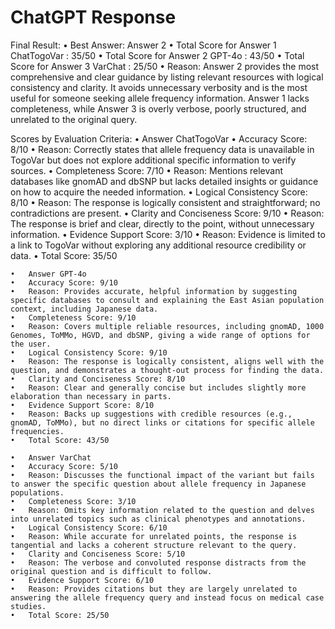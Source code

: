 # ChatGPT Response

Final Result:
	•	Best Answer: Answer 2
	•	Total Score for Answer 1 ChatTogoVar : 35/50
	•	Total Score for Answer 2 GPT-4o : 43/50
	•	Total Score for Answer 3 VarChat : 25/50
	•	Reason: Answer 2 provides the most comprehensive and clear guidance by listing relevant resources with logical consistency and clarity. It avoids unnecessary verbosity and is the most useful for someone seeking allele frequency information. Answer 1 lacks completeness, while Answer 3 is overly verbose, poorly structured, and unrelated to the original query.

Scores by Evaluation Criteria:
	•	Answer ChatTogoVar
	•	Accuracy Score: 8/10
	•	Reason: Correctly states that allele frequency data is unavailable in TogoVar but does not explore additional specific information to verify sources.
	•	Completeness Score: 7/10
	•	Reason: Mentions relevant databases like gnomAD and dbSNP but lacks detailed insights or guidance on how to acquire the needed information.
	•	Logical Consistency Score: 8/10
	•	Reason: The response is logically consistent and straightforward; no contradictions are present.
	•	Clarity and Conciseness Score: 9/10
	•	Reason: The response is brief and clear, directly to the point, without unnecessary information.
	•	Evidence Support Score: 3/10
	•	Reason: Evidence is limited to a link to TogoVar without exploring any additional resource credibility or data.
	•	Total Score: 35/50

	•	Answer GPT-4o
	•	Accuracy Score: 9/10
	•	Reason: Provides accurate, helpful information by suggesting specific databases to consult and explaining the East Asian population context, including Japanese data.
	•	Completeness Score: 9/10
	•	Reason: Covers multiple reliable resources, including gnomAD, 1000 Genomes, ToMMo, HGVD, and dbSNP, giving a wide range of options for the user.
	•	Logical Consistency Score: 9/10
	•	Reason: The response is logically consistent, aligns well with the question, and demonstrates a thought-out process for finding the data.
	•	Clarity and Conciseness Score: 8/10
	•	Reason: Clear and generally concise but includes slightly more elaboration than necessary in parts.
	•	Evidence Support Score: 8/10
	•	Reason: Backs up suggestions with credible resources (e.g., gnomAD, ToMMo), but no direct links or citations for specific allele frequencies.
	•	Total Score: 43/50

	•	Answer VarChat
	•	Accuracy Score: 5/10
	•	Reason: Discusses the functional impact of the variant but fails to answer the specific question about allele frequency in Japanese populations.
	•	Completeness Score: 3/10
	•	Reason: Omits key information related to the question and delves into unrelated topics such as clinical phenotypes and annotations.
	•	Logical Consistency Score: 6/10
	•	Reason: While accurate for unrelated points, the response is tangential and lacks a coherent structure relevant to the query.
	•	Clarity and Conciseness Score: 5/10
	•	Reason: The verbose and convoluted response distracts from the original question and is difficult to follow.
	•	Evidence Support Score: 6/10
	•	Reason: Provides citations but they are largely unrelated to answering the allele frequency query and instead focus on medical case studies.
	•	Total Score: 25/50